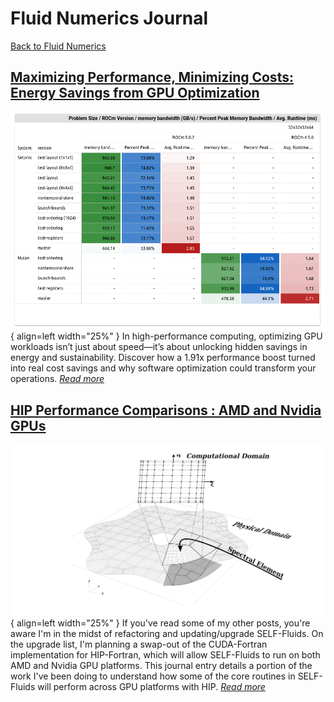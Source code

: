 # Fluid Numerics Journal

[Back to Fluid Numerics](https://www.fluidnumerics.com)

## [Maximizing Performance, Minimizing Costs: Energy Savings from GPU Optimization](saving-energy-on-quantum-chromodynamics-simulations/README.md)
![Final performance tables](emprism-mentored-sprint-report/img/image40.png){ align=left width="25%" } 
In high-performance computing, optimizing GPU workloads isn’t just about speed—it’s about unlocking hidden savings in energy and sustainability. Discover how a 1.91x performance boost turned into real cost savings and why software optimization could transform your operations. [*Read more*](saving-energy-on-quantum-chromodynamics-simulations/README.md)

## [HIP Performance Comparisons : AMD and Nvidia GPUs](hip-performance-comparisons-amd-and-nvidia-gpus/README.md)
![Spectral Element Mesh](hip-performance-comparisons-amd-and-nvidia-gpus/spectral-element-mesh.png){ align=left width="25%" } 
If you've read some of my other posts, you're aware I'm in the midst of refactoring and updating/upgrade SELF-Fluids. On the upgrade list, I'm planning a swap-out of the CUDA-Fortran implementation for HIP-Fortran, which will allow SELF-Fluids to run on both AMD and Nvidia GPU platforms. This journal entry details a portion of the work I've been doing to understand how some of the core routines in SELF-Fluids will perform across GPU platforms with HIP. [*Read more*](hip-performance-comparisons-amd-and-nvidia-gpus/README.md)